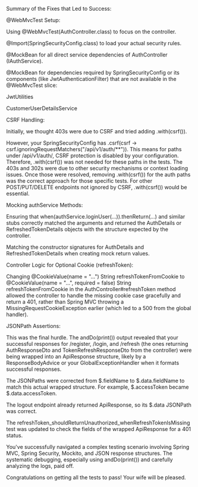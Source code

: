 Summary of the Fixes that Led to Success:

@WebMvcTest Setup:

Using @WebMvcTest(AuthController.class) to focus on the controller.

@Import(SpringSecurityConfig.class) to load your actual security rules.

@MockBean for all direct service dependencies of AuthController (IAuthService).

@MockBean for dependencies required by SpringSecurityConfig or its components (like JwtAuthenticationFilter) that are
not available in the @WebMvcTest slice:

JwtUtilities

CustomerUserDetailsService

CSRF Handling:

Initially, we thought 403s were due to CSRF and tried adding .with(csrf()).

However, your SpringSecurityConfig has .csrf(csrf -> csrf.ignoringRequestMatchers("/api/v1/auth/**")). This means for
paths under /api/v1/auth/, CSRF protection is disabled by your configuration. Therefore, .with(csrf()) was not needed
for these paths in the tests. The 403s and 302s were due to other security mechanisms or context loading issues. Once
those were resolved, removing .with(csrf()) for the auth paths was the correct approach for those specific tests. For
other POST/PUT/DELETE endpoints not ignored by CSRF, .with(csrf()) would be essential.

Mocking authService Methods:

Ensuring that when(authService.loginUser(...)).thenReturn(...) and similar stubs correctly matched the arguments and
returned the AuthDetails or RefreshedTokenDetails objects with the structure expected by the controller.

Matching the constructor signatures for AuthDetails and RefreshedTokenDetails when creating mock return values.

Controller Logic for Optional Cookie (refreshToken):

Changing @CookieValue(name = "...") String refreshTokenFromCookie to @CookieValue(name = "...", required = false) String
refreshTokenFromCookie in the AuthController#refreshToken method allowed the controller to handle the missing cookie
case gracefully and return a 401, rather than Spring MVC throwing a MissingRequestCookieException earlier (which led to
a 500 from the global handler).

JSONPath Assertions:

This was the final hurdle. The andDo(print()) output revealed that your successful responses for /register, /login, and
/refresh (the ones returning AuthResponseDto and TokenRefreshResponseDto from the controller) were being wrapped into an
ApiResponse structure, likely by a ResponseBodyAdvice or your GlobalExceptionHandler when it formats successful
responses.

The JSONPaths were corrected from $.fieldName to $.data.fieldName to match this actual wrapped structure. For
example, $.accessToken became $.data.accessToken.

The logout endpoint already returned ApiResponse<String>, so its $.data JSONPath was correct.

The refreshToken_shouldReturnUnauthorized_whenRefreshTokenIsMissing test was updated to check the fields of the wrapped
ApiResponse for a 401 status.

You've successfully navigated a complex testing scenario involving Spring MVC, Spring Security, Mockito, and JSON
response structures. The systematic debugging, especially using andDo(print()) and carefully analyzing the logs, paid
off.

Congratulations on getting all the tests to pass! Your wife will be pleased.